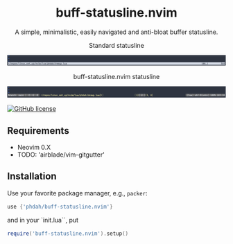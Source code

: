 <h1 align="center">
  buff-statusline.nvim
</h1>
<p align="center">
A simple, minimalistic, easily navigated and anti-bloat buffer statusline.
</p>

<p align="center">
Standard statusline
</p>

![Demo Image](https://github.com/phdah/buff-statusline.nvim/raw/main/images/clean.png)
<p align="center">
buff-statusline.nvim statusline
</p>

![Demo Image](https://github.com/phdah/buff-statusline.nvim/raw/main/images/demo.png)

<!-- badges: start -->
[![GitHub license](https://img.shields.io/badge/license-MIT-blue.svg)](https://github.com/phdah/buff-statusline.nvim/blob/main/LICENSE)
<!-- badges: end -->

## Requirements

- Neovim 0.X
- TODO: 'airblade/vim-gitgutter'

## Installation

Use your favorite package manager, e.g., `packer`:
````lua
use {'phdah/buff-statusline.nvim'}
````
and in your `init.lua``, put
````lua
require('buff-statusline.nvim').setup()
````
